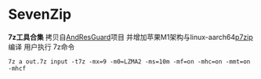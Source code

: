 # SevenZip
**7z工具合集**
拷贝自[AndResGuard](https://github.com/shwenzhang/AndResGuard/tree/master/SevenZip)项目
并增加苹果M1架构与linux-aarch64[p7zip](https://sourceforge.net/projects/p7zip)编译
用户执行
7z命令
```shell
7z a out.7z input -t7z -mx=9 -m0=LZMA2 -ms=10m -mf=on -mhc=on -mmt=on -mhcf
```

